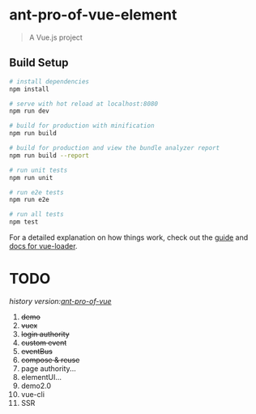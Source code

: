 # ant-pro-of-vue-element

> A Vue.js project

## Build Setup

``` bash
# install dependencies
npm install

# serve with hot reload at localhost:8080
npm run dev

# build for production with minification
npm run build

# build for production and view the bundle analyzer report
npm run build --report

# run unit tests
npm run unit

# run e2e tests
npm run e2e

# run all tests
npm test
```

For a detailed explanation on how things work, check out the [guide](http://vuejs-templates.github.io/webpack/) and [docs for vue-loader](http://vuejs.github.io/vue-loader).

# TODO
*history version:[ant-pro-of-vue](https://github.com/huyoo/ant-pro-of-vue)*
1. ~~demo~~
2. ~~vuex~~
3. ~~login authority~~
4. ~~custom event~~
5. ~~eventBus~~
6. ~~compose & reuse~~
6. page authority...
7. elementUI...
8. demo2.0
9. vue-cli
10. SSR
